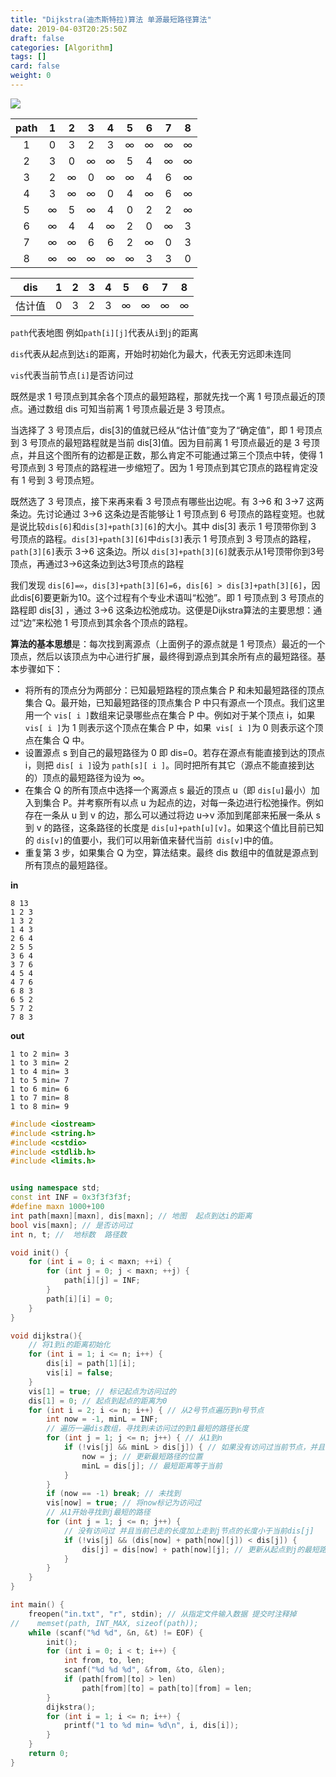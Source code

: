 ```yaml
---
title: "Dijkstra(迪杰斯特拉)算法 单源最短路径算法"
date: 2019-04-03T20:25:50Z
draft: false
categories: [Algorithm]
tags: []
card: false
weight: 0
---
```


![](https://img.akvicor.com/i/2024/09/15/66e67546df179.png)

| path |  1   |  2   |  3   |  4   |  5   |  6   |  7   |  8   |
| :--: | :--: | :--: | :--: | :--: | :--: | :--: | :--: | :--: |
|  1   |  0   |  3   |  2   |  3   |  ∞   |  ∞   |  ∞   |  ∞   |
|  2   |  3   |  0   |  ∞   |  ∞   |  5   |  4   |  ∞   |  ∞   |
|  3   |  2   |  ∞   |  0   |  ∞   |  ∞   |  4   |  6   |  ∞   |
|  4   |  3   |  ∞   |  ∞   |  0   |  4   |  ∞   |  6   |  ∞   |
|  5   |  ∞   |  5   |  ∞   |  4   |  0   |  2   |  2   |  ∞   |
|  6   |  ∞   |  4   |  4   |  ∞   |  2   |  0   |  ∞   |  3   |
|  7   |  ∞   |  ∞   |  6   |  6   |  2   |  ∞   |  0   |  3   |
|  8   |  ∞   |  ∞   |  ∞   |  ∞   |  ∞   |  3   |  3   |  0   |

| dis    | 1    | 2    | 3    | 4    | 5    | 6    | 7    | 8    |
| ------ | ---- | ---- | ---- | ---- | ---- | ---- | ---- | ---- |
| 估计值 | 0    | 3    | 2    | 3    | ∞    | ∞    | ∞    | ∞    |

`path`代表地图 例如`path[i][j]`代表从`i`到`j`的距离

`dis`代表从起点到达`i`的距离，开始时初始化为最大，代表无穷远即未连同

`vis`代表当前节点`[i]`是否访问过

<!--more-->

既然是求 1 号顶点到其余各个顶点的最短路程，那就先找一个离 1 号顶点最近的顶点。通过数组 dis 可知当前离 1 号顶点最近是 3 号顶点。

当选择了 3 号顶点后，dis[3]的值就已经从“估计值”变为了“确定值”，即 1 号顶点到 3 号顶点的最短路程就是当前 dis[3]值。因为目前离 1 号顶点最近的是 3 号顶点，并且这个图所有的边都是正数，那么肯定不可能通过第三个顶点中转，使得 1 号顶点到 3 号顶点的路程进一步缩短了。因为 1 号顶点到其它顶点的路程肯定没有 1 号到 3 号顶点短。

既然选了 3 号顶点，接下来再来看 3 号顶点有哪些出边呢。有 3->6 和 3->7 这两条边。先讨论通过 3->6 这条边是否能够让 1 号顶点到 6 号顶点的路程变短。也就是说比较`dis[6]`和`dis[3]+path[3][6]`的大小。其中 dis[3] 表示 1 号顶带你到 3 号顶点的路程。`dis[3]+path[3][6]`中`dis[3]`表示 1 号顶点到 3 号顶点的路程，`path[3][6]`表示 3->6 这条边。所以 `dis[3]+path[3][6]`就表示从1号顶带你到3号顶点，再通过3->6这条边到达3号顶点的路程

我们发现 `dis[6]=∞`，`dis[3]+path[3][6]=6`，`dis[6] > dis[3]+path[3][6]`，因此dis[6]要更新为10。这个过程有个专业术语叫“松弛”。即 1 号顶点到 3 号顶点的路程即 dis[3] ，通过 3->6 这条边松弛成功。这便是Dijkstra算法的主要思想：通过“边”来松弛 1 号顶点到其余各个顶点的路程。



**算法的基本思想**是：每次找到离源点（上面例子的源点就是 1 号顶点）最近的一个顶点，然后以该顶点为中心进行扩展，最终得到源点到其余所有点的最短路径。基本步骤如下：

- 将所有的顶点分为两部分：已知最短路程的顶点集合 P 和未知最短路径的顶点集合 Q。最开始，已知最短路径的顶点集合 P 中只有源点一个顶点。我们这里用一个 `vis[ i ]`数组来记录哪些点在集合 P 中。例如对于某个顶点 i，如果 `vis[ i ]`为 1 则表示这个顶点在集合 P 中，如果` vis[ i ]`为 0 则表示这个顶点在集合 Q 中。
- 设置源点 s 到自己的最短路径为 0 即 dis=0。若存在源点有能直接到达的顶点 i，则把 `dis[ i ]`设为 `path[s][ i ]`。同时把所有其它（源点不能直接到达的）顶点的最短路径为设为 ∞。
- 在集合 Q 的所有顶点中选择一个离源点 s 最近的顶点 u（即 `dis[u]`最小）加入到集合 P。并考察所有以点 u 为起点的边，对每一条边进行松弛操作。例如存在一条从 u 到 v 的边，那么可以通过将边 u->v 添加到尾部来拓展一条从 s 到 v 的路径，这条路径的长度是 `dis[u]+path[u][v]`。如果这个值比目前已知的 `dis[v]`的值要小，我们可以用新值来替代当前` dis[v]`中的值。
- 重复第 3 步，如果集合 Q 为空，算法结束。最终 dis 数组中的值就是源点到所有顶点的最短路径。

**in**

```
8 13
1 2 3
1 3 2
1 4 3
2 6 4
2 5 5
3 6 4
3 7 6
4 5 4
4 7 6
6 8 3
6 5 2
5 7 2
7 8 3
```

**out**

```
1 to 2 min= 3
1 to 3 min= 2
1 to 4 min= 3
1 to 5 min= 7
1 to 6 min= 6
1 to 7 min= 8
1 to 8 min= 9
```



```cpp
#include <iostream>
#include <string.h>
#include <cstdio>
#include <stdlib.h>
#include <limits.h>


using namespace std;
const int INF = 0x3f3f3f3f;
#define maxn 1000+100
int path[maxn][maxn], dis[maxn]; // 地图  起点到达i的距离
bool vis[maxn]; // 是否访问过
int n, t; //  地标数  路径数

void init() {
    for (int i = 0; i < maxn; ++i) {
        for (int j = 0; j < maxn; ++j) {
            path[i][j] = INF;
        }
        path[i][i] = 0;
    }
}

void dijkstra(){
    // 将1到i的距离初始化
    for (int i = 1; i <= n; i++) {
        dis[i] = path[1][i];
        vis[i] = false;
    }
    vis[1] = true; // 标记起点为访问过的
    dis[1] = 0; // 起点到起点的距离为0
    for (int i = 2; i <= n; i++) { // 从2号节点遍历到n号节点
        int now = -1, minL = INF;
        // 遍历一遍dis数组，寻找到未访问过的到1最短的路径长度
        for (int j = 1; j <= n; j++) { // 从1到n
            if (!vis[j] && minL > dis[j]) { // 如果没有访问过当前节点，并且当前从1到j的距离小于最大长度
                now = j; // 更新最短路径的位置
                minL = dis[j]; // 最短距离等于当前
            }
        }
        if (now == -1) break; // 未找到
        vis[now] = true; // 将now标记为访问过
        // 从1开始寻找到j最短的路径
        for (int j = 1; j <= n; j++) {
            // 没有访问过 并且当前已走的长度加上走到j节点的长度小于当前dis[j]
            if (!vis[j] && (dis[now] + path[now][j]) < dis[j]) {
                dis[j] = dis[now] + path[now][j]; // 更新从起点到j的最短路径
            }
        }
    }
}

int main() {
    freopen("in.txt", "r", stdin); // 从指定文件输入数据 提交时注释掉
//    memset(path, INT_MAX, sizeof(path));
    while (scanf("%d %d", &n, &t) != EOF) {
        init();
        for (int i = 0; i < t; i++) {
            int from, to, len;
            scanf("%d %d %d", &from, &to, &len);
            if (path[from][to] > len)
                path[from][to] = path[to][from] = len;
        }
        dijkstra();
        for (int i = 1; i <= n; i++) {
            printf("1 to %d min= %d\n", i, dis[i]);
        }
    }
    return 0;
}

```


